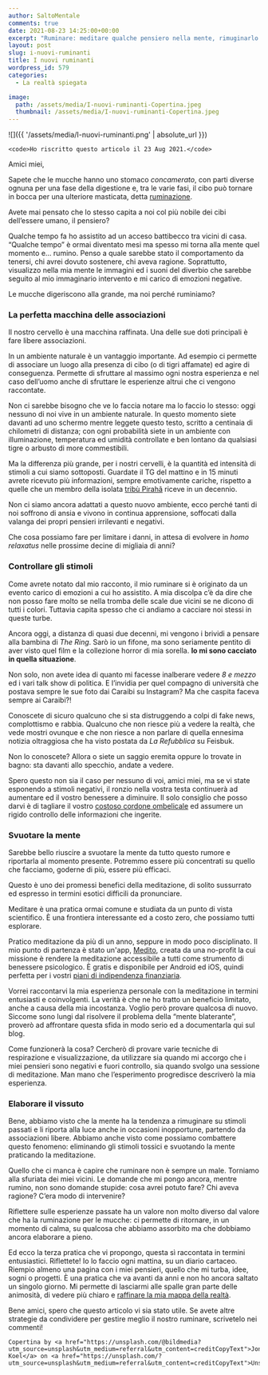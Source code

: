 ```yaml
---
author: SaltoMentale
comments: true
date: 2021-08-23 14:25:00+00:00
excerpt: "Ruminare: meditare qualche pensiero nella mente, rimuginarlo."
layout: post
slug: i-nuovi-ruminanti
title: I nuovi ruminanti
wordpress_id: 579
categories:
  - La realtà spiegata

image:
  path: /assets/media/I-nuovi-ruminanti-Copertina.jpeg
  thumbnail: /assets/media/I-nuovi-ruminanti-Copertina.jpeg
---
```


![]({{ '/assets/media/I-nuovi-ruminanti.png' | absolute_url }})

    <code>Ho riscritto questo articolo il 23 Aug 2021.</code>

Amici miei,

Sapete che le mucche hanno uno stomaco _concamerato_, con parti diverse ognuna per una fase della digestione e, tra le varie fasi, il cibo può tornare in bocca per una ulteriore masticata, detta [ruminazione](https://it.wikipedia.org/wiki/Ruminazione).

Avete mai pensato che lo stesso capita a noi col più nobile dei cibi dell’essere umano, il pensiero?

Qualche tempo fa ho assistito ad un acceso battibecco tra vicini di casa. “Qualche tempo” è ormai diventato mesi ma spesso mi torna alla mente quel momento e… rumino. Penso a quale sarebbe stato il comportamento da tenersi, chi avrei dovuto sostenere, chi aveva ragione. Soprattutto, visualizzo nella mia mente le immagini ed i suoni del diverbio che sarebbe seguito al mio immaginario intervento e mi carico di emozioni negative.

Le mucche digeriscono alla grande, ma noi perché ruminiamo?

### La perfetta macchina delle associazioni

Il nostro cervello è una macchina raffinata. Una delle sue doti principali è fare libere associazioni.

In un ambiente naturale è un vantaggio importante. Ad esempio ci permette di associare un luogo alla presenza di cibo (o di tigri affamate) ed agire di conseguenza. Permette di sfruttare al massimo ogni nostra esperienza e nel caso dell’uomo anche di sfruttare le esperienze altrui che ci vengono raccontate.

Non ci sarebbe bisogno che ve lo faccia notare ma lo faccio lo stesso: oggi nessuno di noi vive in un ambiente naturale. In questo momento siete davanti ad uno schermo mentre leggete questo testo, scritto a centinaia di chilometri di distanza; con ogni probabilità siete in un ambiente con illuminazione, temperatura ed umidità controllate e ben lontano da qualsiasi tigre o arbusto di more commestibili.

Ma la differenza più grande, per i nostri cervelli, è la quantità ed intensità di stimoli a cui siamo sottoposti. Guardate il TG del mattino e in 15 minuti avrete ricevuto più informazioni, sempre emotivamente cariche, rispetto a quelle che un membro della isolata [tribù Pirahã](https://it.wikipedia.org/wiki/Pirah%C3%A3) riceve in un decennio.

Non ci siamo ancora adattati a questo nuovo ambiente, ecco perché tanti di noi soffrono di ansia e vivono in continua apprensione, soffocati dalla valanga dei propri pensieri irrilevanti e negativi.

Che cosa possiamo fare per limitare i danni, in attesa di evolvere in _homo relaxatus_ nelle prossime decine di migliaia di anni?

### Controllare gli stimoli

Come avrete notato dal mio racconto, il mio ruminare si è originato da un evento carico di emozioni a cui ho assistito. A mia discolpa c’è da dire che non posso fare molto se nella tromba delle scale due vicini se ne dicono di tutti i colori. Tuttavia capita spesso che ci andiamo a cacciare noi stessi in queste turbe.

Ancora oggi, a distanza di quasi due decenni, mi vengono i brividi a pensare alla bambina di _The Ring_. Sarò io un fifone, ma sono seriamente pentito di aver visto quel film e la collezione horror di mia sorella. **Io mi sono cacciato in quella situazione**.

Non solo, non avete idea di quanto mi facesse inalberare vedere _8 e mezzo_ ed i vari talk show di politica. E l’invidia per quel compagno di università che postava sempre le sue foto dai Caraibi su Instagram? Ma che caspita faceva sempre ai Caraibi?!

Conoscete di sicuro qualcuno che si sta distruggendo a colpi di fake news, complottismo e rabbia. Qualcuno che non riesce più a vedere la realtà, che vede mostri ovunque e che non riesce a non parlare di quella ennesima notizia oltraggiosa che ha visto postata da _La Refubblica_ su Feisbuk.

Non lo conoscete? Allora o siete un saggio eremita oppure lo trovate in bagno: sta davanti allo specchio, andate a vedere.

Spero questo non sia il caso per nessuno di voi, amici miei, ma se vi state esponendo a stimoli negativi, il ronzio nella vostra testa continuerà ad aumentare ed il vostro benessere a diminuire. Il solo consiglio che posso darvi è di tagliare il vostro [costoso cordone ombelicale](/televisione-quanto-costa-davvero/) ed assumere un rigido controllo delle informazioni che ingerite.

### Svuotare la mente

Sarebbe bello riuscire a svuotare la mente da tutto questo rumore e riportarla al momento presente. Potremmo essere più concentrati su quello che facciamo, goderne di più, essere più efficaci.

Questo è uno dei promessi benefici della meditazione, di solito sussurrato ed espresso in termini esotici difficili da pronunciare.

Meditare è una pratica ormai comune e studiata da un punto di vista scientifico. È una frontiera interessante ed a costo zero, che possiamo tutti esplorare.

Pratico meditazione da più di un anno, seppure in modo poco disciplinato. Il mio punto di partenza è stato un'app, [Medito](https://meditofoundation.org/medito-app), creata da una no-profit la cui missione è rendere la meditazione accessibile a tutti come strumento di benessere psicologico. È gratis e disponibile per Android ed iOS, quindi perfetta per i vostri [piani di indipendenza finanziaria](/guida-indipendenza-finanziaria/).

Vorrei raccontarvi la mia esperienza personale con la meditazione in termini entusiasti e coinvolgenti. La verità è che ne ho tratto un beneficio limitato, anche a causa della mia incostanza. Voglio però provare qualcosa di nuovo. Siccome sono lungi dal risolvere il problema della “mente blaterante”, proverò ad affrontare questa sfida in modo serio ed a documentarla qui sul blog.

Come funzionerà la cosa? Cercherò di provare varie tecniche di respirazione e visualizzazione, da utilizzare sia quando mi accorgo che i miei pensieri sono negativi e fuori controllo, sia quando svolgo una sessione di meditazione. Man mano che l’esperimento progredisce descriverò la mia esperienza.

### Elaborare il vissuto

Bene, abbiamo visto che la mente ha la tendenza a rimuginare su stimoli passati e li riporta alla luce anche in occasioni inopportune, partendo da associazioni libere. Abbiamo anche visto come possiamo combattere questo fenomeno: eliminando gli stimoli tossici e svuotando la mente praticando la meditazione.

Quello che ci manca è capire che ruminare non è sempre un male. Torniamo alla sfuriata dei miei vicini. Le domande che mi pongo ancora, mentre rumino, non sono domande stupide: cosa avrei potuto fare? Chi aveva ragione? C’era modo di intervenire?

Riflettere sulle esperienze passate ha un valore non molto diverso dal valore che ha la ruminazione per le mucche: ci permette di ritornare, in un momento di calma, su qualcosa che abbiamo assorbito ma che dobbiamo ancora elaborare a pieno.

Ed ecco la terza pratica che vi propongo, questa sì raccontata in termini entusiastici. Riflettete! Io lo faccio ogni mattina, su un diario cartaceo. Riempio almeno una pagina con i miei pensieri, quello che mi turba, idee, sogni o progetti. È una pratica che va avanti da anni e non ho ancora saltato un singolo giorno. Mi permette di lasciarmi alle spalle gran parte delle animosità, di vedere più chiaro e [raffinare la mia mappa della realtà](/la-mappa-non-e-il-territorio/).

Bene amici, spero che questo articolo vi sia stato utile. Se avete altre strategie da condividere per gestire meglio il nostro ruminare, scrivetelo nei commenti!

    Copertina by <a href="https://unsplash.com/@bildmedia?utm_source=unsplash&utm_medium=referral&utm_content=creditCopyText">Jonas Koel</a> on <a href="https://unsplash.com/?utm_source=unsplash&utm_medium=referral&utm_content=creditCopyText">Unsplash</a>
